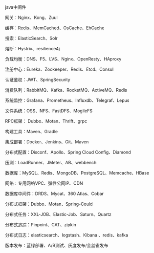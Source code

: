 java中间件

网关：Nginx、Kong、Zuul

缓存：Redis、MemCached、OsCache、EhCache

搜索：ElasticSearch、Solr

熔断：Hystrix、resilience4j

负载均衡：DNS、F5、LVS、Nginx、OpenResty、HAproxy

注册中心：Eureka、Zookeeper、Redis、Etcd、Consul

认证鉴权：JWT、SpringSecurity

消费队列：RabbitMQ、Kafka、RocketMQ、ActiveMQ、Redis

系统监控：Grafana、Prometheus、Influxdb、Telegraf、Lepus

文件系统：OSS、NFS、FastDFS、MogileFS

RPC框架： Dubbo、Motan、Thrift、grpc

构建工具：Maven、Gradle

集成部署：Docker、Jenkins、Git、Maven

分布式配置：Disconf、Apollo、Spring Cloud Config、Diamond

压测：LoadRunner、JMeter、AB、webbench

数据库：MySQL、Redis、MongoDB、PostgreSQL、Memcache、HBase

网络：专用网络VPC、弹性公网IP、CDN

数据库中间件：DRDS、Mycat、360 Atlas、Cobar

分布式框架：Dubbo、Motan、Spring-Could

分布式任务：XXL-JOB、Elastic-Job、Saturn、Quartz

分布式追踪：Pinpoint、CAT、zipkin

分布式日志：elasticsearch、logstash、Kibana 、redis、kafka

版本发布：蓝绿部署、A/B测试、灰度发布/金丝雀发布